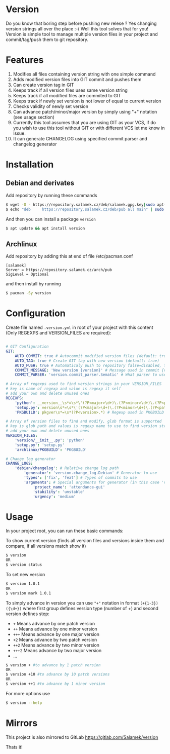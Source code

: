 # Version
Do you know that boring step before pushing new relese ? Yes changing version strings all over the place :-( Well this tool solves that for you!
Version is simple tool to manage multiple version files in your project and commit/tag/push them to git repository.

# Features

1. Modifies all files containing version string with one simple command
2. Adds modified version files into GIT commit and pushes them
3. Can create version tag in GIT
4. Keeps track if all version files uses same version string
5. Keeps track if all modified files are commited to GIT
6. Keeps track if newly set version is not lower of equal to current version
7. Checks validity of newly set version
8. Can advance patch/minor/major version by simply using "+" notation (see usage section)
9. Currently this tool assumes that you are using GIT as your VCS, if do you wish to use this tool without GIT or with different VCS let me know in Issue.
10. It can generate CHANGELOG using specified commit parser and changelog generator

# Installation

## Debian and derivates

Add repository by running these commands

```bash
$ wget -O - https://repository.salamek.cz/deb/salamek.gpg.key|sudo apt-key add -
$ echo "deb     https://repository.salamek.cz/deb/pub all main" | sudo tee /etc/apt/sources.list.d/salamek.cz.list
```

And then you can install a package `version`

```bash
$ apt update && apt install version
```

## Archlinux

Add repository by adding this at end of file /etc/pacman.conf

```
[salamek]
Server = https://repository.salamek.cz/arch/pub
SigLevel = Optional
```

and then install by running

```bash
$ pacman -Sy version
```

# Configuration

Create file named `.version.yml` in root of your project with this content (Only REGEXPS and VERSION_FILES are required):

```yml

# GIT Configuration
GIT:
    AUTO_COMMIT: true # Autocommit modified version files (default: true)
    AUTO_TAG: true # Create GIT tag with new version (default: true)
    AUTO_PUSH: true # Automaticaly push to repository false=disabled, true=enabled, 'remote_name'=enabled and push to remote_name (default: true)
    COMMIT_MESSAGE: 'New version {version}' # Message used in commit {version} is placeholder for new version string (default: 'New version {version}')
    COMMIT_PARSER: 'version.commit_parser.Sematic' # What parser to use to parse commit messages for generating changelog

# Array of regexps used to find version strings in your VERSION_FILES
# key is name of regexp and value is regexp it self
# add your own and delete unused ones
REGEXPS:
    'python': __version__\s*=\s*\'(?P<major>\d+)\.(?P<minor>\d+)\.(?P<patch>\d+)\' # Regexp for version format commonly used in python
    'setup.py': version\s*=\s*\'(?P<major>\d+)\.(?P<minor>\d+)\.(?P<patch>\d+)\' # Regexp for version format commonly used in python setup.py
    'PKGBUILD': pkgver\s*=\s*(?P<version>.*) # Regexp used in PKGBUILD

# Array of version files to find and modify, glob format is supported
# key is glob path and values is regexp name to use to find version string in found file/s
# add your own and delete unused ones
VERSION_FILES:
    'version/__init__.py': 'python'
    'setup.py': 'setup.py'
    'archlinux/PKGBUILD': 'PKGBUILD'

# Change log generator
CHANGE_LOGS:
    'debian/changelog': # Relative change log path
        'generator': 'version.change_log.Debian' # Generator to use
        'types': ['fix', 'feat'] # Types of commits to use
        'arguments': # Special arguments for generator (in this case 'version.change_log.Debian')
            'project_name': 'attendance-gui'
            'stability': 'unstable'
            'urgency': 'medium'

```

# Usage

In your project root, you can run these basic commands:

To show current version (finds all version files and versions inside them and compare, if all versions match show it)
```bash
$ version
OR
$ version status
```

To set new version
```bash
$ version 1.0.1
OR
$ version mark 1.0.1
```

To simply advance in version you can use `"+"` notation in format `(+{1-3})({\d+})` where first group defines version type (number of +) and second version defines step:

* `+` Means advance by one patch version
* `++` Means advance by one minor version
* `+++` Means advance by one major version
* `+2` Means advance by two patch version
* `++2` Means advance by two minor version
* `+++2` Means advance by two major version
* ...

```bash
$ version + #to advance by 1 patch version
OR
$ version +10 #to advance by 10 patch versions
OR
$ version ++1 #to advance by 1 minor version
```

For more options use

```bash
$ version --help
```

# Mirrors
This project is also mirrored to GitLab https://gitlab.com/Salamek/version

Thats it!
